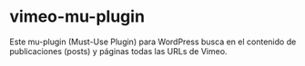 # vimeo-mu-plugin
Este mu-plugin (Must-Use Plugin) para WordPress busca en el contenido de publicaciones (posts) y páginas todas las URLs de Vimeo.
